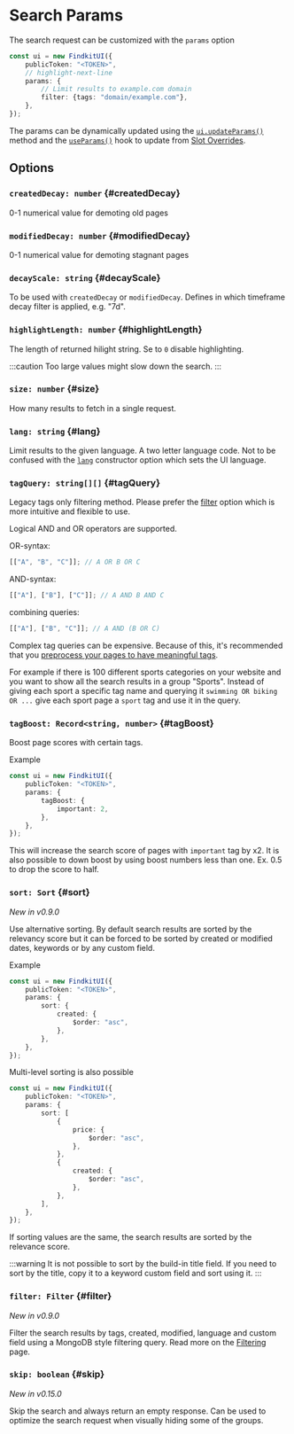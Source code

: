 # Search Params

The search request can be customized with the `params` option

```ts
const ui = new FindkitUI({
	publicToken: "<TOKEN>",
	// highlight-next-line
	params: {
		// Limit results to example.com domain
		filter: {tags: "domain/example.com"},
	},
});
```

The params can be dynamically updated using the
[`ui.updateParams()`](/ui/api/#updateParams) method and the
[`useParams()`](/ui/slot-overrides/hooks#useParams) hook
to update from [Slot Overrides](/ui/slot-overrides).

## Options

<Api page="ui.searchparams" />

### `createdDecay: number` {#createdDecay}

0-1 numerical value for demoting old pages

### `modifiedDecay: number` {#modifiedDecay}

0-1 numerical value for demoting stagnant pages

### `decayScale: string` {#decayScale}

To be used with `createdDecay` or `modifiedDecay`. Defines in which timeframe
decay filter is applied, e.g. "7d".

### `highlightLength: number` {#highlightLength}

The length of returned hilight string. Se to `0` disable highlighting.

:::caution
Too large values might slow down the search.
:::

### `size: number` {#size}

How many results to fetch in a single request.

### `lang: string` {#lang}

Limit results to the given language. A two letter language code. Not to be
confused with the [`lang`](/ui/api/#lang) constructor option which sets the UI
language.

### `tagQuery: string[][]` {#tagQuery}

Legacy tags only filtering method. Please prefer the [filter](#filter) option which 
is more intuitive and flexible to use.


Logical AND and OR operators are supported.

OR-syntax:

```js
[["A", "B", "C"]]; // A OR B OR C
```

AND-syntax:

```js
[["A"], ["B"], ["C"]]; // A AND B AND C
```

combining queries:

```js
[["A"], ["B", "C"]]; // A AND (B OR C)
```

Complex tag queries can be expensive. Because of this, it's recommended that you
[preprocess your pages to have meaningful tags](/crawler/tagging).

For example if there is 100 different sports categories on your website and you want to
show all the search results in a group "Sports". Instead of giving each sport a
specific tag name and querying it `swimming OR biking OR ...`
give each sport page a `sport` tag and use it in the query.

### `tagBoost: Record<string, number>` {#tagBoost}

Boost page scores with certain tags.

Example

```ts
const ui = new FindkitUI({
	publicToken: "<TOKEN>",
	params: {
		tagBoost: {
			important: 2,
		},
	},
});
```

This will increase the search score of pages with `important` tag by x2. It is
also possible to down boost by using boost numbers less than one. Ex. 0.5 to
drop the score to half.

### `sort: Sort` {#sort}

_New in v0.9.0_

Use alternative sorting. By default search results are sorted by the relevancy
score but it can be forced to be sorted by created or modified dates, keywords or by any
custom field.

Example

```ts
const ui = new FindkitUI({
	publicToken: "<TOKEN>",
	params: {
		sort: {
			created: {
				$order: "asc",
			},
		},
	},
});
```

Multi-level sorting is also possible

```ts
const ui = new FindkitUI({
	publicToken: "<TOKEN>",
	params: {
		sort: [
			{
				price: {
					$order: "asc",
				},
			},
			{
				created: {
					$order: "asc",
				},
			},
		],
	},
});
```

If sorting values are the same, the search results are sorted by the relevance score.

:::warning
It is not possible to sort by the build-in title field. If you need
to sort by the title, copy it to a keyword custom field and sort using
it.
:::

<Api page="ui.searchparams.sort" />

### `filter: Filter` {#filter}

_New in v0.9.0_

Filter the search results by tags, created, modified, language and custom field
using a MongoDB style filtering query. Read more on the
[Filtering](/ui/filtering) page.

<Api page="ui.filter" />

### `skip: boolean` {#skip}

_New in v0.15.0_

Skip the search and always return an empty response. Can be used to optimize the
search request when visually hiding some of the groups.
